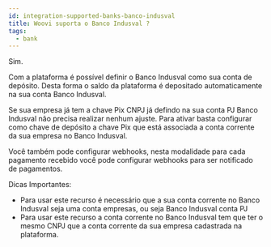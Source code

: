 ```yaml
---
id: integration-supported-banks-banco-indusval
title: Woovi suporta o Banco Indusval ?
tags:
  - bank
---
```


Sim.

Com a plataforma é possível definir o Banco Indusval como sua conta de depósito. Desta forma o saldo da plataforma é depositado automaticamente na sua conta Banco Indusval.

Se sua empresa já tem a chave Pix CNPJ já defindo na sua conta PJ Banco Indusval não precisa realizar nenhum ajuste. Para ativar basta configurar como chave de depósito a chave Pix que está associada a conta corrente da sua empresa no Banco Indusval.

Você também pode configurar webhooks, nesta modalidade para cada pagamento recebido você pode configurar webhooks para ser notificado de pagamentos.

Dicas Importantes:

- Para usar este recurso é necessário que a sua conta corrente no Banco Indusval seja uma conta empresas, ou seja Banco Indusval conta PJ
- Para usar este recurso a conta corrente no Banco Indusval tem que ter o mesmo CNPJ que a conta corrente da sua empresa cadastrada na plataforma.
